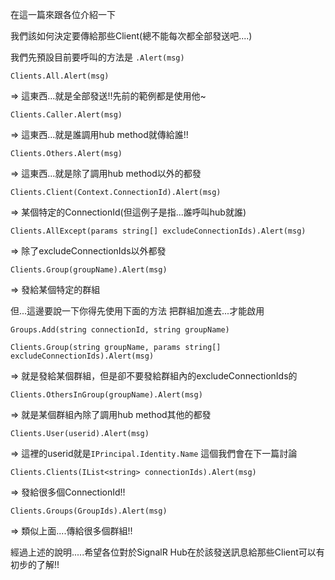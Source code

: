 在這一篇來跟各位介紹一下

我們該如何決定要傳給那些Client(總不能每次都全部發送吧....)

我們先預設目前要呼叫的方法是 `.Alert(msg)`


`Clients.All.Alert(msg)` 

=> 這東西...就是全部發送!!先前的範例都是使用他~


`Clients.Caller.Alert(msg)` 

=> 這東西...就是誰調用hub method就傳給誰!!


`Clients.Others.Alert(msg)` 

=> 這東西...就是除了調用hub method以外的都發


`Clients.Client(Context.ConnectionId).Alert(msg)` 

=> 某個特定的ConnectionId(但這例子是指...誰呼叫hub就誰)


`Clients.AllExcept(params string[] excludeConnectionIds).Alert(msg)` 

=> 除了excludeConnectionIds以外都發


`Clients.Group(groupName).Alert(msg)` 

=> 發給某個特定的群組



但...這邊要說一下你得先使用下面的方法 把群組加進去...才能啟用

`Groups.Add(string connectionId, string groupName)`



`Clients.Group(string groupName, params string[] excludeConnectionIds).Alert(msg)` 

=> 就是發給某個群組，但是卻不要發給群組內的excludeConnectionIds的


`Clients.OthersInGroup(groupName).Alert(msg)`

=> 就是某個群組內除了調用hub method其他的都發


`Clients.User(userid).Alert(msg)` 

=> 這裡的userid就是`IPrincipal.Identity.Name` 這個我們會在下一篇討論


`Clients.Clients(IList<string> connectionIds).Alert(msg)` 

=> 發給很多個ConnectionId!!


`Clients.Groups(GroupIds).Alert(msg)` 

=> 類似上面....傳給很多個群組!!

經過上述的說明.....希望各位對於SignalR Hub在於該發送訊息給那些Client可以有初步的了解!!





